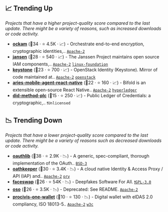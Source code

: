 ## 📈 Trending Up

_Projects that have a higher project-quality score compared to the last update. There might be a variety of reasons, such as increased downloads or code activity._

- <b><a href="https://github.com/build-trust/ockam">ockam</a></b> (🥈34 ·  ⭐ 4.5K · 📈) - Orchestrate end-to-end encryption, cryptographic identities,.. <code><a href="http://bit.ly/3nYMfla">Apache-2</a></code>
- <b><a href="https://github.com/JanssenProject/jans">jansen</a></b> (🥉28 ·  ⭐ 540 · 📈) - The Janssen Project maintains open source IAM components,.. <code><a href="http://bit.ly/3nYMfla">Apache-2</a></code> <a href="https://www.linuxfoundation.org/"><code>linux-foundation</code></a>
- <b><a href="https://github.com/openstack/keystone">keystone</a></b> (🥉23 ·  ⭐ 700 · 📈) - OpenStack Identity (Keystone). Mirror of code maintained at.. <code><a href="http://bit.ly/3nYMfla">Apache-2</a></code> <a href="https://www.openstack.org/"><code>openstack</code></a>
- <b><a href="https://github.com/openwallet-foundation/bifold-wallet">aries-mobile-agent-react-native</a></b> (🥇22 ·  ⭐ 160 · 📈) - Bifold is an extensible open-source React Native.. <code><a href="http://bit.ly/3nYMfla">Apache-2</a></code> <a href="https://www.hyperledger.org/"><code>hyperledger</code></a>
- <b><a href="https://github.com/did-method-plc/did-method-plc">did-method-plc</a></b> (🥉15 ·  ⭐ 250 · 📈) - Public Ledger of Credentials: a cryptographic,.. <code>❗Unlicensed</code>

## 📉 Trending Down

_Projects that have a lower project-quality score compared to the last update. There might be a variety of reasons such as decreased downloads or code activity._

- <b><a href="https://github.com/oauthlib/oauthlib">oauthlib</a></b> (🥇38 ·  ⭐ 2.9K · 📉) - A generic, spec-compliant, thorough implementation of the OAuth.. <code><a href="http://bit.ly/3aKzpTv">BSD-3</a></code>
- <b><a href="https://github.com/ory/oathkeeper">oathkeeper</a></b> (🥉30 ·  ⭐ 3.4K · 📉) - A cloud native Identity & Access Proxy / API (IAP) and.. <code><a href="http://bit.ly/3nYMfla">Apache-2</a></code> <a href="https://www.ory.sh/"><code>ory</code></a>
- <b><a href="https://github.com/deepfakes/faceswap">faceswap</a></b> (🥉26 ·  ⭐ 54K · 📉) - Deepfakes Software For All. <code><a href="http://bit.ly/2M0xdwT">❗️GPL-3.0</a></code>
- <b><a href="https://github.com/osohq/oso">oso</a></b> (🥉26 ·  ⭐ 3.5K · 📉) - Deprecated: See README. <code><a href="http://bit.ly/3nYMfla">Apache-2</a></code>
- <b><a href="https://github.com/procivis/one-wallet">procivis-one-wallet</a></b> (🥉10 ·  ⭐ 130 · 📉) - Digital wallet with eIDAS 2.0 compliancy, ISO 18013-5.. <code><a href="http://bit.ly/3nYMfla">Apache-2</a></code> <a href="https://www.w3.org/"><code>w3c</code></a>

